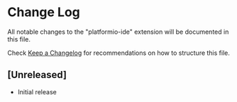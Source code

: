 # Change Log

All notable changes to the "platformio-ide" extension will be documented in this file.

Check [Keep a Changelog](http://keepachangelog.com/) for recommendations on how to structure this file.

## [Unreleased]
- Initial release
